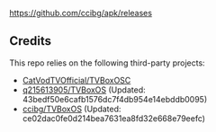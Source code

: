 https://github.com/ccibg/apk/releases

## Credits
This repo relies on the following third-party projects:
- [CatVodTVOfficial/TVBoxOSC](https://github.com/CatVodTVOfficial/TVBoxOSC)
- [q215613905/TVBoxOS](https://github.com/q215613905/TVBoxOS) (Updated: 43bedf50e6cafb1576dc7f4db954e14ebddb0095)
- [ccibg/TVBoxOS](https://github.com/takagen99/Box) (Updated: ce02dac0fe0d214bea7631ea8fd32e668e79eefc)
